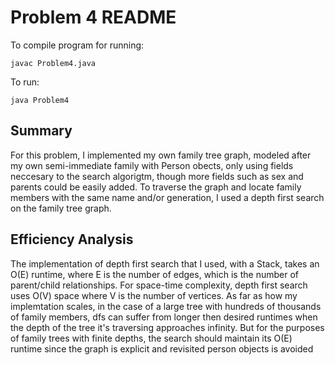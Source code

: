 Problem 4 README
=================

To compile program for running:

`````
javac Problem4.java
`````

To run:

`````
java Problem4
`````

Summary
-------

For this problem, I implemented my own family tree graph, modeled 
after my own semi-immediate family with Person obects, only using 
fields neccesary to the search algorigtm, though
more fields such as sex and parents could be easily added. To traverse
the graph and locate family members with the same name and/or 
generation, I used a depth first search on the family tree graph.

Efficiency Analysis
-------

The implementation of depth first search that I used, with a Stack,
takes an O(E) runtime, where E is the number of edges, which is the
number of parent/child relationships. For space-time complexity, depth
first search uses O(V) space where V is the number of vertices. As far
as how my implemtation scales, in the case of a large tree with 
hundreds of thousands of family members, dfs can suffer from longer
then desired runtimes when the depth of the tree it's traversing 
approaches infinity. But for the purposes of family trees with finite
depths, the search should maintain its O(E) runtime since the graph 
is explicit and revisited person objects is avoided
